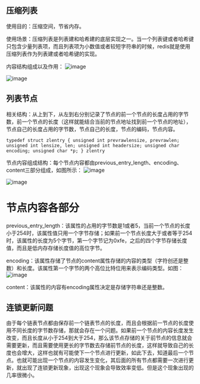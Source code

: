 ## 压缩列表
  使用目的：压缩空间，节省内存。
  
  使用场景：压缩列表是列表建和哈希建的底层实现之一。当一个列表键或者哈希键只包含少量列表项，而且列表项为小数值或者较短字符串的时候，redis就是使用压缩列表作为列表建或者哈希键的实现。
  
  内容结构组成以及作用：
  ![image](https://user-images.githubusercontent.com/37873889/122663675-fba08000-d1ce-11eb-946e-d99e14fa7f2b.png)
  
  ![image](https://user-images.githubusercontent.com/37873889/122663724-2b4f8800-d1cf-11eb-99ac-a623ce0f61bc.png)

## 列表节点
  相关结构：从上到下，从左到右分别记录了节点的前一个节点的长度占用的字节数，前一个节点的长度（这样就能结合当前的节点地址找到前一个节点的地址），节点自己的长度占用的字节数，节点自己的长度，节点的编码，节点内容。
  
  `typedef struct zlentry {
    unsigned int prevrawlensize, prevrawlen;
    unsigned int lensize, len;
    unsigned int headersize;
    unsigned char encoding;
    unsigned char *p;
  } zlentry`

  节点内容组成结构：每个节点内容都由previous_entry_length、encoding、content三部分组成，如图所示：
  ![image](https://user-images.githubusercontent.com/37873889/122663924-8a61cc80-d1d0-11eb-8e68-286c42636a8f.png)
  
  ![image](https://user-images.githubusercontent.com/37873889/122663981-0bb95f00-d1d1-11eb-9e66-33a1dcf5ceba.png)
  
  # 节点内容各部分
  previous_entry_length：该属性的占用的字节数是1或者5，当前一个节点的长度小于254时，该属性值只用一个字节存储；如果前一个节点长度大于或者等于254时，该属性的长度为5个字节，第一个字节记为0xfe，之后的四个字节存储长度值，而且是低内存存储长度值的高位字节。
  
  encoding：该属性存储了节点的content属性存储的内容的类型（字符创还是整数）和长度。该属性第一个字节的两个高位比特位用来表示编码类型。如图：
  ![image](https://user-images.githubusercontent.com/37873889/122664149-1fb19080-d1d2-11eb-8bea-559bb1458d84.png)

  content：该属性的内容有encoding属性决定是存储字符串还是整数。

## 连锁更新问题
  由于每个链表节点都由保存前一个链表节点的长度，而且会根据前一节点的长度使用不同长度的字节数存储，那就会存在一个问题。如果前一个节点的内容长度发生改变，而且长度从小于254到大于254，那么该节点存储的关于前节点的信息就会需要更新，而且需要使用更长的字节数去存储前节点的长度，这样就导致自己的长度也会增大，这样也就有可能使下一个节点进行更新，如此下去，知道最后一个节点。也就可能出现一个节点的内容发生变化，其后面的所有节点都需要一次进行更新，就出现了连锁更新现象，出现这个现象会导致效率变低。但是这个现象出现的几率很微小。
